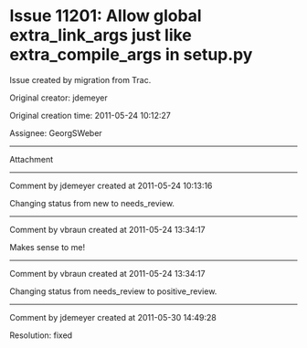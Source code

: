 # Issue 11201: Allow global extra_link_args just like extra_compile_args in setup.py

Issue created by migration from Trac.

Original creator: jdemeyer

Original creation time: 2011-05-24 10:12:27

Assignee: GeorgSWeber




---

Attachment


---

Comment by jdemeyer created at 2011-05-24 10:13:16

Changing status from new to needs_review.


---

Comment by vbraun created at 2011-05-24 13:34:17

Makes sense to me!


---

Comment by vbraun created at 2011-05-24 13:34:17

Changing status from needs_review to positive_review.


---

Comment by jdemeyer created at 2011-05-30 14:49:28

Resolution: fixed
